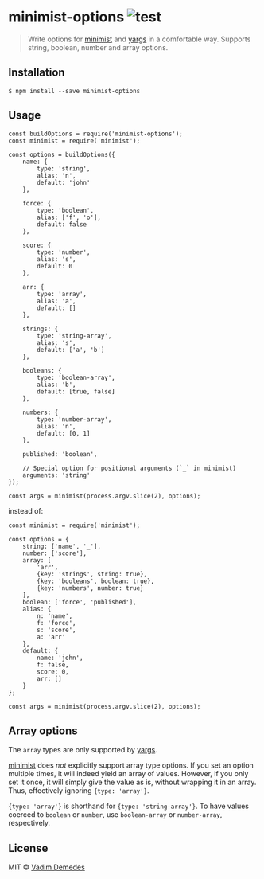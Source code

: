 minimist-options ![test](https://github.com/vadimdemedes/minimist-options/workflows/test/badge.svg)
===================================================================================================

> Write options for [minimist](https://npmjs.org/package/minimist) and [yargs](https://npmjs.org/package/yargs) in a comfortable way. Supports string, boolean, number and array options.

Installation
------------

    $ npm install --save minimist-options

Usage
-----

    const buildOptions = require('minimist-options');
    const minimist = require('minimist');

    const options = buildOptions({
        name: {
            type: 'string',
            alias: 'n',
            default: 'john'
        },

        force: {
            type: 'boolean',
            alias: ['f', 'o'],
            default: false
        },

        score: {
            type: 'number',
            alias: 's',
            default: 0
        },

        arr: {
            type: 'array',
            alias: 'a',
            default: []
        },

        strings: {
            type: 'string-array',
            alias: 's',
            default: ['a', 'b']
        },

        booleans: {
            type: 'boolean-array',
            alias: 'b',
            default: [true, false]
        },

        numbers: {
            type: 'number-array',
            alias: 'n',
            default: [0, 1]
        },

        published: 'boolean',

        // Special option for positional arguments (`_` in minimist)
        arguments: 'string'
    });

    const args = minimist(process.argv.slice(2), options);

instead of:

    const minimist = require('minimist');

    const options = {
        string: ['name', '_'],
        number: ['score'],
        array: [
            'arr',
            {key: 'strings', string: true},
            {key: 'booleans', boolean: true},
            {key: 'numbers', number: true}
        ],
        boolean: ['force', 'published'],
        alias: {
            n: 'name',
            f: 'force',
            s: 'score',
            a: 'arr'
        },
        default: {
            name: 'john',
            f: false,
            score: 0,
            arr: []
        }
    };

    const args = minimist(process.argv.slice(2), options);

Array options
-------------

The `array` types are only supported by [yargs](https://npmjs.org/package/yargs).

[minimist](https://npmjs.org/package/minimist) does *not* explicitly support array type options. If you set an option multiple times, it will indeed yield an array of values. However, if you only set it once, it will simply give the value as is, without wrapping it in an array. Thus, effectively ignoring `{type: 'array'}`.

`{type: 'array'}` is shorthand for `{type: 'string-array'}`. To have values coerced to `boolean` or `number`, use `boolean-array` or `number-array`, respectively.

License
-------

MIT © [Vadim Demedes](https://vadimdemedes.com)
